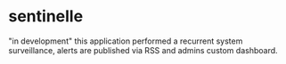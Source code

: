 sentinelle
==========

"in development" this application performed a recurrent system surveillance, alerts are published via RSS and admins custom dashboard.
